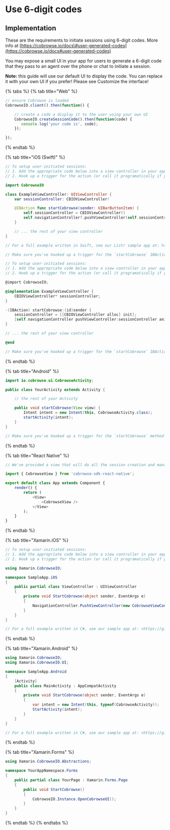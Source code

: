 # Use 6-digit codes

## Implementation

These are the requirements to initiate sessions using 6-digit codes. More info at [https://cobrowse.io/docs\#user-generated-codes](https://cobrowse.io/docs#user-generated-codes)

You may expose a small UI in your app for users to generate a 6-digit code that they pass to an agent over the phone or chat to initiate a session.

**Note:** this guide will use our default UI to display the code. You can replace it with your own UI if you prefer! Please see Customize the interface!

{% tabs %}
{% tab title="Web" %}
```javascript
// ensure Cobrowse is loaded
CobrowseIO.client().then(function() {

    // create a code a display it to the user using your own UI
    CobrowseIO.createSessionCode().then(function(code) {
       console.log('your code is', code);
    });

});
```
{% endtab %}

{% tab title="iOS \(Swift\)" %}
```swift
// To setup user-initiated sessions:
// 1. Add the appropriate code below into a view controller in your app.
// 2. Hook up a trigger for the action (or call it programatically if you prefer).

import CobrowseIO

class ExampleViewController: UIViewController {
    var sessionController: CBIOViewController!

    @IBAction func startCobrowse(sender: UIBarButtonItem) {
        self.sessionController = CBIOViewController()
        self.navigationController?.pushViewController(self.sessionController, animated: true)
    }

    // ... the rest of your view controller
}

// For a full example written in Swift, see our Listr sample app at: https://github.com/cobrowseio/Listr

// Make sure you've hooked up a trigger for the `startCobrowse` IBAction that we've just added. Then head to <https://cobrowse.io/dashboard> and enter the 6 digit code that will be generated by your app when you trigger the action!
```

```objectivec
// To setup user-initiated sessions:
// 1. Add the appropriate code below into a view controller in your app.
// 2. Hook up a trigger for the action (or call it programatically if you prefer).

@import CobrowseIO;

@implementation ExampleViewController {
    CBIOViewController* sessionController;
}

-(IBAction) startCobrowse:(id)sender {
    sessionController = [[CBIOViewController alloc] init];
    [self.navigationController pushViewController:sessionController animated:YES];
}

// ... the rest of your view controller

@end

// Make sure you've hooked up a trigger for the `startCobrowse` IBAction that we've just added. Then head to <https://cobrowse.io/dashboard> and enter the 6 digit code that will be generated by your app when you trigger the action!
```
{% endtab %}

{% tab title="Android" %}
```java
import io.cobrowse.ui.CobrowseActivity;

public class YourActivity extends Activity {

    // the rest of your Activity

    public void startCobrowse(View view) {
        Intent intent = new Intent(this, CobrowseActivity.class);
        startActivity(intent);
    }
}

// Make sure you've hooked up a trigger for the `startCobrowse` method that we've just added. Then head to <https://cobrowse.io/dashboard> and enter the 6 digit code that will be generated by your app when you trigger the action!
```
{% endtab %}

{% tab title="React Native" %}
```javascript
// We've provided a view that will do all the session creation and management for you. All you need to do is include this somewhere in your react native view hierarchy. It's not a requirement to use this UI, you can easily build your own if you like!

import { CobrowseView } from 'cobrowse-sdk-react-native';

export default class App extends Component {
    render() {
        return (
            <View>
                <CobrowseView />
            </View>
        );
    }
}
```
{% endtab %}

{% tab title="Xamarin.iOS" %}
```csharp
// To setup user-initiated sessions:
// 1. Add the appropriate code below into a view controller in your app.
// 2. Hook up a trigger for the action (or call it programatically if you prefer).

using Xamarin.CobrowseIO;

namespace SampleApp.iOS
{
    public partial class ViewController : UIViewController
    {
        private void StartCobrowse(object sender, EventArgs e)
        {
            NavigationController.PushViewController(new CobrowseViewController(), animated: true);
        }
    }
}

// For a full example written in C#, see our sample app at: <https://github.com/cobrowseio/cobrowse-sdk-xamarin>
```
{% endtab %}

{% tab title="Xamarin.Android" %}
```csharp
using Xamarin.CobrowseIO;
using Xamarin.CobrowseIO.UI;

namespace SampleApp.Android
{
    [Activity]
    public class MainActivity : AppCompatActivity
    {
        private void StartCobrowse(object sender, EventArgs e)
        {
            var intent = new Intent(this, typeof(CobrowseActivity));
            StartActivity(intent);
        }
    }
}

// For a full example written in C#, see our sample app at: <https://github.com/cobrowseio/cobrowse-sdk-xamarin>
```
{% endtab %}

{% tab title="Xamarin.Forms" %}
```csharp
using Xamarin.CobrowseIO.Abstractions;

namespace YourAppNamespace.Forms
{
    public partial class YourPage : Xamarin.Forms.Page
    {
        public void StartCobrowse()
        {
            CobrowseIO.Instance.OpenCobrowseUI();
        }
    }
}
```
{% endtab %}
{% endtabs %}


